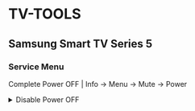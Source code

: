 # TV-TOOLS

## Samsung Smart TV Series 5

### Service Menu
Complete Power OFF | Info -> Menu -> Mute -> Power
<details>
<summary>Disable Power OFF</summary>
Option -> Production Option -> Frame TV -> ON

</details>